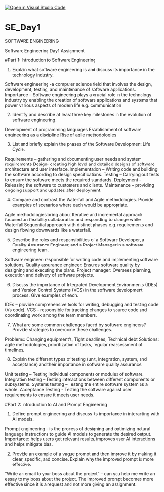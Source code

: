 [![Open in Visual Studio Code](https://classroom.github.com/assets/open-in-vscode-2e0aaae1b6195c2367325f4f02e2d04e9abb55f0b24a779b69b11b9e10269abc.svg)](https://classroom.github.com/online_ide?assignment_repo_id=15638651&assignment_repo_type=AssignmentRepo)
# SE_Day1
SOFTWARE ENGINEERING

Software Engineering Day1 Assignment

#Part 1: Introduction to Software Engineering

1. Explain what software engineering is and discuss its importance in the technology industry.
 
Software engineering -a computer science field that involves the design, development, testing, and maintenance of software applications.
Importance – Software engineering plays a crucial role in the technology industry by enabling the creation of software applications and systems that power various aspects of modern life e.g. communication

2. Identify and describe at least three key milestones in the evolution of software engineering.
   
Development of programming languages
Establishment of software engineering as a discipline
Rise of agile methodologies 

3. List and briefly explain the phases of the Software Development Life Cycle.
   
Requirements – gathering and documenting user needs and system requirements
Design- creating high level and detailed designs of software architecture and user     interface.
Implementation – Writing code and building the software according to design specifications.
Testing – Carrying out tests to ensure the software meets the required standards.
Deployment – Releasing the software to customers and clients.
Maintenance – providing ongoing support and updates after deployment.


4. Compare and contrast the Waterfall and Agile methodologies. Provide examples of scenarios where each would be appropriate.
   
Agile methodologies bring about Iterative and incremental approach focused on flexibility collaboration and responding to change while Waterfall Sequential approach with distinct phases e.g. requirements and design flowing downwards like a waterfall.

5. Describe the roles and responsibilities of a Software Developer, a Quality Assurance Engineer, and a Project Manager in a software engineering team.
   
Software engineer: responsible for writing code and implementing software solutions.
Quality assurance engineer: Ensures software quality by designing and executing the plans.
Project manager: Oversees planning, execution and delivery of software projects.

6. Discuss the importance of Integrated Development Environments (IDEs) and Version Control Systems (VCS) in the software development process. Give examples of each.
   
IDEs – provide comprehensive tools for writing, debugging and testing code (Vs code).
VCS – responsible for tracking changes to source code and coordinating work among the team members.

7. What are some common challenges faced by software engineers? Provide strategies to overcome these challenges.
   
Problems: Changing equipment’s, Tight deadlines, Technical debt 
Solutions: agile methodologies, prioritization of tasks, regular reassessment of timelines.

8. Explain the different types of testing (unit, integration, system, and acceptance) and their importance in software quality assurance.
   
Unit testing – Testing individual components or modules of software.
Integration testing – Testing interactions between different components or subsystems.
Systems testing – Testing the entire software system as a whole.
Acceptance Testing - Testing the software against user requirements to ensure it meets user needs.

#Part 2: Introduction to AI and Prompt Engineering 

1. Define prompt engineering and discuss its importance in interacting with AI models.
   
Prompt engineering – is the process of designing and optimizing natural language instructions to guide AI models to generate the desired output.
Importance: helps users get relevant results, improves user AI interactions and helps mitigate bias.

2. Provide an example of a vague prompt and then improve it by making it clear, specific, and concise. Explain why the improved prompt is more effective.
   
“Write an email to your boss about the project” – can you help me write an essay to my boss about the project.
The improved prompt becomes more effective since it is a request and not more giving an assignment.

